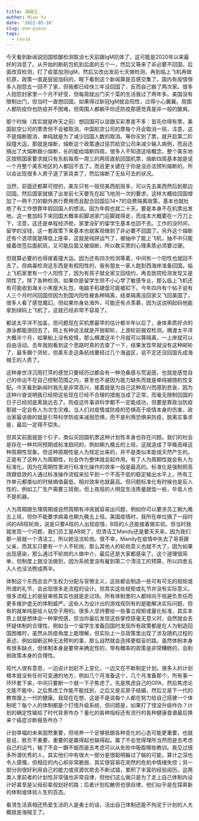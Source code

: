 ```yaml
---
title: 海贼王
author: Miao Yu
date: '2022-05-18'
slug: one-piece
tags:
  - covid
---
```


今天看到新闻说回国核酸检测取消七天前跟IgM抗体了，这可能是2020年以来最好的消息了。从开始的断航包机到后面的五个一，然后又等来了非必要不回国，后面改双检测，打了疫苗加测IgM，然后又改出发前七天做检测，再到临上飞机再做抗原，政策一直是层层加码的，眼下看到这个新闻算是百感交集了。国内有疫情很多人抱怨五一回不了家，但我都已经快三年没回国了，反而自己搬了两次家。很多人抱怨封家里一个月不好受，但每周就出门买个菜的生活我过了两年多。美国没有限制出门，但当时一直想回国，如果得过新冠IgM就会阳性，过得小心翼翼。周围人都防疫你也防疫并不困难，但周围人都躺平你还防疫那感觉真是非一般的酸爽。

那个时候（其实就是昨天之前）想回国可以说跟买彩票差不多：首先你得有票，美国航空公司的票贵但不会被取消，中国航空公司的票每个月会取消一班，注意，这不是熔断取消，单纯就是为了减少回国人数的取消。等你买到了票，就开启第二阶段撞大运，那就是熔断，熔断这个政策通过惩罚航空公司来减少输入病例，而且还搞出了大熔断跟小熔断，长的能给熔断四周。很多人不知道这啥概念，整个美东地区按照国家要求就只有东航每周一周三的两班直航回国机票，熔断四周基本就是说一个月整个美东地区的人都回不去了。而且更关键在于你是没办法预判熔断的，所以会出现很多人房子退了家具卖了，然后熔断了无处可去的状况。

当然，前面还都算可控的，美东只有一班但美西航班多，可以先去美西然后到那边回国。然后国家就搞了出发前七天要先在起飞地测一次的要求，这样大概给回国增加了一两千刀的额外旅行费用而且配合回国后14+7的自费隔离政策，基本也就杜绝了有工作想靠年假回国人的想法。因为年假也就二十天，要是本身不在机票出发地，这一套加码下来回国大概率前脚进家门后脚就得走，而成本大概要在一万刀上下，注意，这还是单程经济舱，家里没矿的留学生基本也回不去。工作的没时间，留学的没钱，这一套政策下来基本也就客观做到了非必要不回国了。另外这个熔断还有个选项就是降低上座率，这就是纯拼运气了，被抽中了能上飞机，抽不中只能接着改签后面航班，又可能后面又被熔断，所以敢买票的心理素质必须要过硬。

但就算必要的也得接着撞大运。因为还有四次检测等着，中间有一个阳性也就回不去了。但病毒检测这东西是有假阳性的，我有朋友一家人跑到西海岸准备回国，临上飞机家里有一个人阳性了，因为有孩子就全家又回纽约，再去医院检测发现又是阴性了。除了各种检测，如果你是留学生但不小心学了敏感专业，那么临上飞机还有可能收到海关小黑屋大礼包，电脑手机硬盘可能被扣下。今年四月有个帖子说有人三个月时间回国但因为到国内阳性被各种隔离，结束隔离没回家又飞回美国了，很多人看了感觉魔幻。但如果你身处海外，可能还有点羡慕，因为这说明起码他能拿到绿码上飞机了，这就已经非常不容易了。

都说太平洋不加盖，但问题现在买机票最早的估计都半年以后了，身体素质好点的游泳都能游回去了。网上有种说法就是开放邮轮，上游轮前做双检测，横渡太平洋大概半个月，如果船上没有疫情，那么横渡这半个月就可以算隔离，一上岸就可以自由活动。去年我刚看到这个思路时真的去查了一下，结果发现早就没有这种邮轮了，最多跟个货轮，但美东走这条航线要经过几个海盗区，说不定还没回国先成海贼王的人质了。

这种身世浮沉雨打萍的感觉只要经历过都会有一种沧桑感与荒诞感，也就是感觉自己的命运不在自己控制范围之内，甚至也不是因为能力缺失而就是单纯被随机性支配。今天看到新闻时我先是非常高兴，接着就是为自己这种高兴而感到悲哀，因为这种兴奋说明我已经把这些现在已经不合理的措施当成了正常，而毫无限制回国的日子已经彻底离我远去了。防疫这件事讲科学都不一定能成功，但要是靠政治防疫那就一定会有人为次生灾难。当人们对疫情或防疫的恐惧高于疫情本身的伤害，政治家最该做的就是引导科学防疫来减弱恐惧，而不是利用恐惧来防疫，脱离实事求是，最后一定得不偿失。

但其实前面就是个引子，类似买回国机票这种计划性本身也存在问题。我们的社会是存在一种共同预期或标准趋同的，例如朝九晚五的上班，这就造成了早晚高峰这种周期性现象。但这种周期性是人为规定出来的，并不是类似本能或天然产生的。正是有了这种人为周期性，社会作为整体就会起作用。有了人为周期性就会有人为标准化，因为在周期性里进行标准化操作的效率一般是最高的。标准化是强制把高效跟低效的人通过标准操作流程来拉平到一个不高不低的稳定输出水平上，所有工作单元都类似的时候熵值最低，相对效率也就最高。但问题标准化有时候也是反人性的，例如工厂生产需要三班倒，但上夜班的人明显生活质量就低一些，毕竟人也不是机器。

人为周期跟生理周期或自然周期有冲突就容易出问题，例如你可以要求员工朝九晚五上班，但你不能要求病毒也朝九晚五上班。美国疫情时，我所在单位搞了一段时间的AB班轮岗，说是只要A班的人出现疫情，B班的人还能接着做实验。但当时我就发现一个问题，我们员工是AB岗了，但清洁工Mandy还是要天天来，因为我们那一层就一个清洁工，所以她没法轮岗。很不幸，Mandy在疫情中失去了哥哥跟父亲，而其实只要有一个人不轮岗，那么其他人的轮岗意义也就不大了，因为如果出现感染，那么通过不轮岗的人做中介，最后还是大家都感染了。这个道理很简单，但制度上就没法做到，因为系统里没有雇到第二个清洁工的预算，所以四舍五入人也没法劈成两半。

体制这个东西总会产生权力分配与官僚主义，这些都会制造一些可有可无的规矩或所谓的礼节，会出现很多走流程的设计。但其实这些规矩或礼节并没有实际意义，很多流程上的层层审核其实也就是走过场，所有体制里的人都倾向于规避负责任而更多维护虚无的体制威严。这些人为设计出的游戏规则有的是能解决实际问题，但有的就单纯是给人钻空子用的。很多人坚持要给一些事立规矩或量化标准，其实本质上就是想体会一种掌控感，但当你最后发现这些掌控感毫无意义时，自然就会去怀疑体制的合理性。例如当一个留学生准备回国时发现所有政策都是在人为制造回国困难时，虽然从防疫角度上能理解，但实际上一旦政策里出现了涉及随机过程的表述，例如熔断这种无法预判的事，那么自然就会选择更稳妥的路。虽然体制本身有很多缺点，但体制本身是要带来确定性的，带有概率的政策是非常糟糕的，会削弱政策本身的合理性。

现代人很有意思，一边说计划赶不上变化，一边又在不断制定计划。很多人的计划根本就没有任何可变通的地方，例如几个月准备这个，几个月准备那个，所有事一环环套下来，中间只要断一个就一下子焦虑了。先是焦虑自己的GPA，然后焦虑论文能不能中，之后焦虑工作能不能找到，之后又是买房子结婚，然后又是下一代的教育跟上一代的健康。我现在在想，这是不是说每个人都在努力给自己搭建一个体制呢？每个人的体制都是个打怪升级系统，但问题是，如果打了怪没升级咋办？计划的确定性输给了时代背景咋办？量化的各种指标还有流行的各种健康食谱最后换来个癌症诊断报告咋办？

计划幸福的未来固然重要，但培养一个足够抵御各种变化的心态可能更重要，也就是说，胜负不重要，重要的是赢得起也输得起。赢了不会觉得理所当然而是去考虑自己的运气，输了不会一蹶不振而是去考虑可以从失败中吸取哪些教训。我见过很多所谓优秀的人，其实他们中有很大一部分是很聪明躲过了输的可能，算计之深也令人感慨，但相应的内心却非常脆弱，其实很容易在突然的危机中情绪失控；另一部分则很好利用自己的能力或资源优势去不断试错，累积了丰富的经验阅历。这两类人里前者的计划性非常强也非常自律，但他们这么做只是为了走上自己体制内设计好甚至是父母前辈规划好的路；后者计划松散但也很自律，他们似乎是在探索新的体制或体验人生的百态。

看清生活真相还热爱生活的人是勇士的话，活出自己体制还能不拘泥于计划的人大概就是海贼王了。
